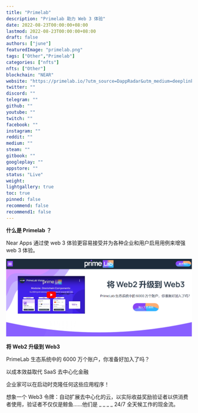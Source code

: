 ```yaml
---
title: "Primelab"
description: "Primelab 助力 Web 3 体验"
date: 2022-08-23T00:00:00+08:00
lastmod: 2022-08-23T00:00:00+08:00
draft: false
authors: ["june"]
featuredImage: "primelab.png"
tags: ["Other","Primelab"]
categories: ["nfts"]
nfts: ["Other"]
blockchain: "NEAR"
website: "https://primelab.io/?utm_source=DappRadar&utm_medium=deeplink&utm_campaign=visit-website"
twitter: ""
discord: ""
telegram: ""
github: ""
youtube: ""
twitch: ""
facebook: ""
instagram: ""
reddit: ""
medium: ""
steam: ""
gitbook: ""
googleplay: ""
appstore: ""
status: "Live"
weight: 
lightgallery: true
toc: true
pinned: false
recommend: false
recommend1: false
---
```


**什么是 Primelab ？**

Near Apps 通过使 web 3 体验更容易接受并为各种企业和用户启用用例来增强 web 3 体验。

![Near Apps](87.png)



**将 Web2 升级到 Web3**

PrimeLab 生态系统中的 6000 万个账户，你准备好加入了吗？

以成本效益取代 SaaS 去中心化金融

企业家可以在启动时克隆任何这些应用程序！

想象一个 Web3 令牌：自动扩展去中心化的云，以实际收益奖励验证者以供消费者使用，验证者不仅仅是鲸鱼……他们是 _ _ _ _ 24/7 全天候工作的现金流。